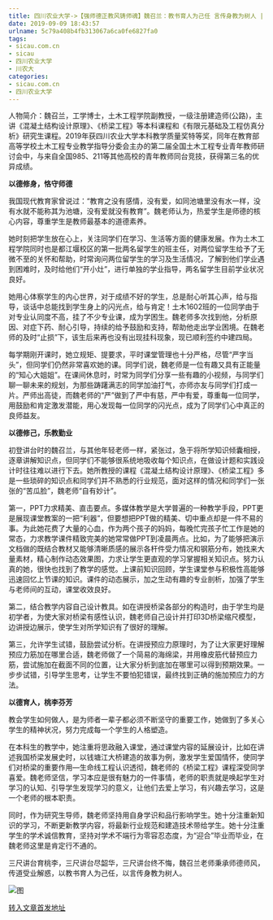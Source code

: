 ```yaml
---
title: 四川农业大学->【强师德正教风铸师魂】魏召兰：教书育人为己任 言传身教为树人 | sicau.com.cn
date: 2019-09-09 18:43:57
urlname: 5c79a408b4fb313067a6ca0fe6827fa0
tags: 
- sicau.com.cn
- sicau
- 四川农业大学
- 川农大
categories:
- sicau.com.cn
- 四川农业大学
---
```



人物简介：魏召兰，工学博士，土木工程学院副教授，一级注册建造师(公路)，主讲《混凝土结构设计原理》、《桥梁工程》等本科课程和《有限元基础及工程仿真分析》研究生课程。2019年获四川农业大学本科教学质量奖特等奖，同年在教育部高等学校土木工程专业教学指导分委会主办的第二届全国土木工程专业青年教师研讨会中，与来自全国985、211等其他高校的青年教师同台竞技，获得第三名的优异成绩。

**以德修身，恪守师德**

我国现代教育家曾说过：“教育之没有感情，没有爱，如同池塘里没有水一样，没有水就不能称其为池塘，没有爱就没有教育”。魏老师认为，热爱学生是师德的核心内容，尊重学生是教师最基本的道德素养。

她时刻把学生放在心上，关注同学们在学习、生活等方面的健康发展。作为土木工程学院同时也是都江堰校区的第一批两名留学生的班主任，对两位留学生给予了无微不至的关怀和帮助，时常询问两位留学生的学习及生活情况，了解到他们学业遇到困难时，及时给他们“开小灶”，进行单独的学业指导，两名留学生目前学业状况良好。

她用心体察学生的内心世界，对于成绩不好的学生，总是耐心听其心声，给与指导，谈话中总能找到学生身上的闪光点，给与肯定！土木1602班的一位同学由于对专业认同度不高，挂了不少专业课，成为学困生。魏老师多次找到他，分析原因、对症下药、耐心引导，持续的给予鼓励和支持，帮助他走出学业困境。在魏老师的及时“止损”下，该生后来再也没有出现挂科现象，现已顺利签约中建四局。

每学期刚开课时，她立规矩、提要求，平时课堂管理也十分严格，尽管“严字当头”，但同学们仍然非常喜欢她的课。同学们说，魏老师是一位有趣又具有正能量的“知心大姐姐”。在课间休息时，时常为同学们分享一些有趣的小视频，与同学们聊一聊未来的规划，为那些踌躇满志的同学加油打气，亦师亦友与同学们打成一片。严师出高徒，而魏老师的“严”做到了严中有慈，严中有爱，尊重每一位同学，用鼓励和肯定激发潜能，用心发现每一位同学的闪光点，成为了同学们心中真正的良师益友。

**以德修己，乐教勤业**

初登讲台时的魏召兰，与其他年轻老师一样，紧张过，急于将所学知识倾囊相授，逐章讲解知识点，但同学们不能够很系统地吸收每个知识点，在做设计题和实践设计时往往难以进行下去。她所教授的课程《混凝土结构设计原理》、《桥梁工程》多是一些琐碎的知识点和同学们并不熟悉的行业规范，面对这样的情况和同学们一张张的“苦瓜脸”，魏老师“自有妙计”。

第一，PPT力求精美、直击要点。多媒体教学是大学普遍的一种教学手段，PPT更是展现课堂教案的一把“利器”，但要想把PPT做的精美、切中重点却是一件不易的事。为此她花费了大量的心血，作为两个孩子的妈妈，每晚忙完孩子忙工作是她的常态，力求教学课件精致完美的她常常做PPT到凌晨两点。比如，为了能够把演示文档做的既结合教材又能够清晰质感的展示各杆件受力情况和钢筋分布，她找来大量素材，精心制作动态效果图，力求让学生更直观的学习掌握相关知识点。努力认真的她，很快也找到了教学的感觉。上课前知识回顾，学生课堂参与积极性高能够迅速回忆上节课的知识。课件的动态展示，加之生动有趣的专业剖析，加强了学生与老师间的互动，课堂收效良好。

第二，结合教学内容自己设计教具。如在讲授桥梁各部分的构造时，由于学生均是初学者，为使大家对桥梁有感性认识，魏老师自己设计并打印3D桥梁缩尺模型，边讲授边展示，使学生对所学知识有了很好的理解。

第三，允许学生试错，鼓励尝试分析。在讲授预应力原理时，为了让大家更好理解预应力筋加在哪里合适，魏老师做了一个简易的海绵梁，并用橡皮筋代替预应力筋，尝试施加在截面不同的位置，让大家分析到底加在哪里可以得到预期效果。一步步试错，引导学生思考，让学生不要怕犯错误，最终找到正确的施加预应力的方法。

**以德育人，桃李芬芳**

教会学生如何做人，是为师者一辈子都必须不断坚守的重要工作，她做到了多关心学生的精神状况，努力完成每一个学生的人格塑造。

在本科生的教学中，她注重将思政融入课堂，通过课堂内容的延展设计，比如在讲述我国桥梁发展史时，以钱塘江大桥建造的故事为例，激发学生爱国情怀，使同学们对桥梁的重要作用—生命线工程认识透彻，魏老师的《桥梁工程》课程深受同学喜爱。魏老师坚信，学习本应是很有魅力的一件事情，老师的职责就是唤起学生对学习的认知、引导学生发现学习的意义，让他们去爱上学习，有兴趣去学习，这是一个老师的根本职责。

同时，作为研究生导师，魏老师坚持用自身学识和品行影响学生。她十分注重新知识的学习，不断更新教学内容，将最新行业规范和建造技术带给学生。她十分注重学生的学术诚信教育，坚持对学术不端行为零容忍态度，为“迎合”毕业而毕业，在魏老师这里是肯定行不通的。

三尺讲台育桃李，三尺讲台尽韶华，三尺讲台终不悔，魏召兰老师秉承师德师风，传道受业解惑，以教书育人为己任，以言传身教为树人。



![图](https://news.sicau.edu.cn/__local/0/AC/2E/BC3AAA5D72D236E8F5A6048ED0A_48C8CAE8_237BE.jpg)

[转入文章首发地址](https://news.sicau.edu.cn/info/1078/53197.htm)